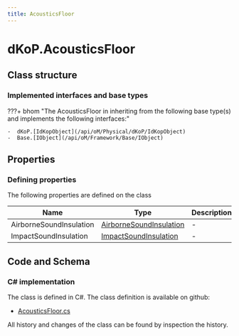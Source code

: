 ```yaml
---
title: AcousticsFloor
---
```


# dKoP.AcousticsFloor



## Class structure

### Implemented interfaces and base types

???+ bhom "The AcousticsFloor in inheriting from the following base type(s) and implements the following interfaces:"

    -  dKoP.[IdKopObject](/api/oM/Physical/dKoP/IdKopObject)
    -  Base.[IObject](/api/oM/Framework/Base/IObject)


## Properties



### Defining properties

The following properties are defined on the class

| Name             | Type             | Description      | Quantity         |
|------------------|------------------|------------------|------------------|
| AirborneSoundInsulation | [AirborneSoundInsulation](/api/oM/Physical/dKoP/AirborneSoundInsulation) | - | - |
| ImpactSoundInsulation | [ImpactSoundInsulation](/api/oM/Physical/dKoP/ImpactSoundInsulation) | - | - |


## Code and Schema

### C# implementation

The class is defined in C#. The class definition is available on github:

- [AcousticsFloor.cs](https://github.com/BHoM/dKoP_Toolkit/blob/develop/dKoP_oM/Perfomance/AcousticsFloor.cs)

All history and changes of the class can be found by inspection the history.
